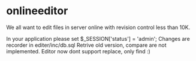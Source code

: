 # onlineeditor
We all want to edit files in server online with revision control less than 10K.

In your application please set $_SESSION['status'] = 'admin';
Changes are recorder in editer/inc/db.sql
Retrive old version, compare are not implemented.
Editor now dont support replace, only find :)
